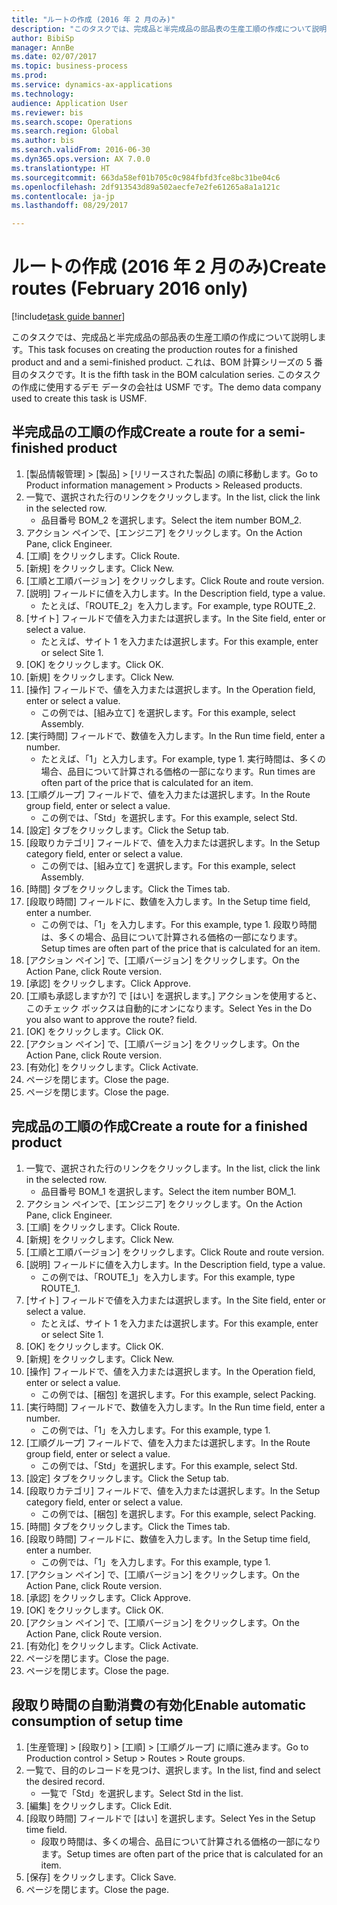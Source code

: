 ```yaml
--- 
title: "ルートの作成 (2016 年 2 月のみ)"
description: "このタスクでは、完成品と半完成品の部品表の生産工順の作成について説明します。"
author: BibiSp
manager: AnnBe
ms.date: 02/07/2017
ms.topic: business-process
ms.prod: 
ms.service: dynamics-ax-applications
ms.technology: 
audience: Application User
ms.reviewer: bis
ms.search.scope: Operations
ms.search.region: Global
ms.author: bis
ms.search.validFrom: 2016-06-30
ms.dyn365.ops.version: AX 7.0.0
ms.translationtype: HT
ms.sourcegitcommit: 663da58ef01b705c0c984fbfd3fce8bc31be04c6
ms.openlocfilehash: 2df913543d89a502aecfe7e2fe61265a8a1a121c
ms.contentlocale: ja-jp
ms.lasthandoff: 08/29/2017

---
```

# <a name="create-routes-february-2016-only"></a><span data-ttu-id="1336e-103">ルートの作成 (2016 年 2 月のみ)</span><span class="sxs-lookup"><span data-stu-id="1336e-103">Create routes (February 2016 only)</span></span>

[!include[task guide banner](../../includes/task-guide-banner.md)]

<span data-ttu-id="1336e-104">このタスクでは、完成品と半完成品の部品表の生産工順の作成について説明します。</span><span class="sxs-lookup"><span data-stu-id="1336e-104">This task focuses on creating the production routes for a finished product and and a semi-finished product.</span></span> <span data-ttu-id="1336e-105">これは、BOM 計算シリーズの 5 番目のタスクです。</span><span class="sxs-lookup"><span data-stu-id="1336e-105">It is the fifth task in the BOM calculation series.</span></span> <span data-ttu-id="1336e-106">このタスクの作成に使用するデモ データの会社は USMF です。</span><span class="sxs-lookup"><span data-stu-id="1336e-106">The demo data company used to create this task is USMF.</span></span>


## <a name="create-a-route-for-a-semi-finished-product"></a><span data-ttu-id="1336e-107">半完成品の工順の作成</span><span class="sxs-lookup"><span data-stu-id="1336e-107">Create a route for a semi-finished product</span></span>
1. <span data-ttu-id="1336e-108">[製品情報管理] > [製品] > [リリースされた製品] の順に移動します。</span><span class="sxs-lookup"><span data-stu-id="1336e-108">Go to Product information management > Products > Released products.</span></span>
2. <span data-ttu-id="1336e-109">一覧で、選択された行のリンクをクリックします。</span><span class="sxs-lookup"><span data-stu-id="1336e-109">In the list, click the link in the selected row.</span></span>
    * <span data-ttu-id="1336e-110">品目番号 BOM_2 を選択します。</span><span class="sxs-lookup"><span data-stu-id="1336e-110">Select the item number BOM_2.</span></span>  
3. <span data-ttu-id="1336e-111">アクション ペインで、[エンジニア] をクリックします。</span><span class="sxs-lookup"><span data-stu-id="1336e-111">On the Action Pane, click Engineer.</span></span>
4. <span data-ttu-id="1336e-112">[工順] をクリックします。</span><span class="sxs-lookup"><span data-stu-id="1336e-112">Click Route.</span></span>
5. <span data-ttu-id="1336e-113">[新規] をクリックします。</span><span class="sxs-lookup"><span data-stu-id="1336e-113">Click New.</span></span>
6. <span data-ttu-id="1336e-114">[工順と工順バージョン] をクリックします。</span><span class="sxs-lookup"><span data-stu-id="1336e-114">Click Route and route version.</span></span>
7. <span data-ttu-id="1336e-115">[説明] フィールドに値を入力します。</span><span class="sxs-lookup"><span data-stu-id="1336e-115">In the Description field, type a value.</span></span>
    * <span data-ttu-id="1336e-116">たとえば、「ROUTE_2」を入力します。</span><span class="sxs-lookup"><span data-stu-id="1336e-116">For example, type ROUTE_2.</span></span>  
8. <span data-ttu-id="1336e-117">[サイト] フィールドで値を入力または選択します。</span><span class="sxs-lookup"><span data-stu-id="1336e-117">In the Site field, enter or select a value.</span></span>
    * <span data-ttu-id="1336e-118">たとえば、サイト 1 を入力または選択します。</span><span class="sxs-lookup"><span data-stu-id="1336e-118">For this example, enter or select Site 1.</span></span>  
9. <span data-ttu-id="1336e-119">[OK] をクリックします。</span><span class="sxs-lookup"><span data-stu-id="1336e-119">Click OK.</span></span>
10. <span data-ttu-id="1336e-120">[新規] をクリックします。</span><span class="sxs-lookup"><span data-stu-id="1336e-120">Click New.</span></span>
11. <span data-ttu-id="1336e-121">[操作] フィールドで、値を入力または選択します。</span><span class="sxs-lookup"><span data-stu-id="1336e-121">In the Operation field, enter or select a value.</span></span>
    * <span data-ttu-id="1336e-122">この例では、[組み立て] を選択します。</span><span class="sxs-lookup"><span data-stu-id="1336e-122">For this example, select Assembly.</span></span>  
12. <span data-ttu-id="1336e-123">[実行時間] フィールドで、数値を入力します。</span><span class="sxs-lookup"><span data-stu-id="1336e-123">In the Run time field, enter a number.</span></span>
    * <span data-ttu-id="1336e-124">たとえば、「1」と入力します。</span><span class="sxs-lookup"><span data-stu-id="1336e-124">For example, type 1.</span></span> <span data-ttu-id="1336e-125">実行時間は、多くの場合、品目について計算される価格の一部になります。</span><span class="sxs-lookup"><span data-stu-id="1336e-125">Run times are often part of the price that is calculated for an item.</span></span>  
13. <span data-ttu-id="1336e-126">[工順グループ] フィールドで、値を入力または選択します。</span><span class="sxs-lookup"><span data-stu-id="1336e-126">In the Route group field, enter or select a value.</span></span>
    * <span data-ttu-id="1336e-127">この例では、「Std」を選択します。</span><span class="sxs-lookup"><span data-stu-id="1336e-127">For this example, select Std.</span></span>  
14. <span data-ttu-id="1336e-128">[設定] タブをクリックします。</span><span class="sxs-lookup"><span data-stu-id="1336e-128">Click the Setup tab.</span></span>
15. <span data-ttu-id="1336e-129">[段取りカテゴリ] フィールドで、値を入力または選択します。</span><span class="sxs-lookup"><span data-stu-id="1336e-129">In the Setup category field, enter or select a value.</span></span>
    * <span data-ttu-id="1336e-130">この例では、[組み立て] を選択します。</span><span class="sxs-lookup"><span data-stu-id="1336e-130">For this example, select Assembly.</span></span>  
16. <span data-ttu-id="1336e-131">[時間] タブをクリックします。</span><span class="sxs-lookup"><span data-stu-id="1336e-131">Click the Times tab.</span></span>
17. <span data-ttu-id="1336e-132">[段取り時間] フィールドに、数値を入力します。</span><span class="sxs-lookup"><span data-stu-id="1336e-132">In the Setup time field, enter a number.</span></span>
    * <span data-ttu-id="1336e-133">この例では、「1」を入力します。</span><span class="sxs-lookup"><span data-stu-id="1336e-133">For this example, type 1.</span></span> <span data-ttu-id="1336e-134">段取り時間は、多くの場合、品目について計算される価格の一部になります。</span><span class="sxs-lookup"><span data-stu-id="1336e-134">Setup times are often part of the price that is calculated for an item.</span></span>  
18. <span data-ttu-id="1336e-135">[アクション ペイン] で、[工順バージョン] をクリックします。</span><span class="sxs-lookup"><span data-stu-id="1336e-135">On the Action Pane, click Route version.</span></span>
19. <span data-ttu-id="1336e-136">[承認] をクリックします。</span><span class="sxs-lookup"><span data-stu-id="1336e-136">Click Approve.</span></span>
20. <span data-ttu-id="1336e-137">[工順も承認しますか?] で [はい] を選択します。] アクションを使用すると、このチェック ボックスは自動的にオンになります。</span><span class="sxs-lookup"><span data-stu-id="1336e-137">Select Yes in the Do you also want to approve the route? field.</span></span>
21. <span data-ttu-id="1336e-138">[OK] をクリックします。</span><span class="sxs-lookup"><span data-stu-id="1336e-138">Click OK.</span></span>
22. <span data-ttu-id="1336e-139">[アクション ペイン] で、[工順バージョン] をクリックします。</span><span class="sxs-lookup"><span data-stu-id="1336e-139">On the Action Pane, click Route version.</span></span>
23. <span data-ttu-id="1336e-140">[有効化] をクリックします。</span><span class="sxs-lookup"><span data-stu-id="1336e-140">Click Activate.</span></span>
24. <span data-ttu-id="1336e-141">ページを閉じます。</span><span class="sxs-lookup"><span data-stu-id="1336e-141">Close the page.</span></span>
25. <span data-ttu-id="1336e-142">ページを閉じます。</span><span class="sxs-lookup"><span data-stu-id="1336e-142">Close the page.</span></span>

## <a name="create-a-route-for-a-finished-product"></a><span data-ttu-id="1336e-143">完成品の工順の作成</span><span class="sxs-lookup"><span data-stu-id="1336e-143">Create a route for a finished product</span></span>
1. <span data-ttu-id="1336e-144">一覧で、選択された行のリンクをクリックします。</span><span class="sxs-lookup"><span data-stu-id="1336e-144">In the list, click the link in the selected row.</span></span>
    * <span data-ttu-id="1336e-145">品目番号 BOM_1 を選択します。</span><span class="sxs-lookup"><span data-stu-id="1336e-145">Select the item number BOM_1.</span></span>  
2. <span data-ttu-id="1336e-146">アクション ペインで、[エンジニア] をクリックします。</span><span class="sxs-lookup"><span data-stu-id="1336e-146">On the Action Pane, click Engineer.</span></span>
3. <span data-ttu-id="1336e-147">[工順] をクリックします。</span><span class="sxs-lookup"><span data-stu-id="1336e-147">Click Route.</span></span>
4. <span data-ttu-id="1336e-148">[新規] をクリックします。</span><span class="sxs-lookup"><span data-stu-id="1336e-148">Click New.</span></span>
5. <span data-ttu-id="1336e-149">[工順と工順バージョン] をクリックします。</span><span class="sxs-lookup"><span data-stu-id="1336e-149">Click Route and route version.</span></span>
6. <span data-ttu-id="1336e-150">[説明] フィールドに値を入力します。</span><span class="sxs-lookup"><span data-stu-id="1336e-150">In the Description field, type a value.</span></span>
    * <span data-ttu-id="1336e-151">この例では、「ROUTE_1」を入力します。</span><span class="sxs-lookup"><span data-stu-id="1336e-151">For this example, type ROUTE_1.</span></span>  
7. <span data-ttu-id="1336e-152">[サイト] フィールドで値を入力または選択します。</span><span class="sxs-lookup"><span data-stu-id="1336e-152">In the Site field, enter or select a value.</span></span>
    * <span data-ttu-id="1336e-153">たとえば、サイト 1 を入力または選択します。</span><span class="sxs-lookup"><span data-stu-id="1336e-153">For this example, enter or select Site 1.</span></span>  
8. <span data-ttu-id="1336e-154">[OK] をクリックします。</span><span class="sxs-lookup"><span data-stu-id="1336e-154">Click OK.</span></span>
9. <span data-ttu-id="1336e-155">[新規] をクリックします。</span><span class="sxs-lookup"><span data-stu-id="1336e-155">Click New.</span></span>
10. <span data-ttu-id="1336e-156">[操作] フィールドで、値を入力または選択します。</span><span class="sxs-lookup"><span data-stu-id="1336e-156">In the Operation field, enter or select a value.</span></span>
    * <span data-ttu-id="1336e-157">この例では、[梱包] を選択します。</span><span class="sxs-lookup"><span data-stu-id="1336e-157">For this example, select Packing.</span></span>  
11. <span data-ttu-id="1336e-158">[実行時間] フィールドで、数値を入力します。</span><span class="sxs-lookup"><span data-stu-id="1336e-158">In the Run time field, enter a number.</span></span>
    * <span data-ttu-id="1336e-159">この例では、「1」を入力します。</span><span class="sxs-lookup"><span data-stu-id="1336e-159">For this example, type 1.</span></span>  
12. <span data-ttu-id="1336e-160">[工順グループ] フィールドで、値を入力または選択します。</span><span class="sxs-lookup"><span data-stu-id="1336e-160">In the Route group field, enter or select a value.</span></span>
    * <span data-ttu-id="1336e-161">この例では、「Std」を選択します。</span><span class="sxs-lookup"><span data-stu-id="1336e-161">For this example, select Std.</span></span>  
13. <span data-ttu-id="1336e-162">[設定] タブをクリックします。</span><span class="sxs-lookup"><span data-stu-id="1336e-162">Click the Setup tab.</span></span>
14. <span data-ttu-id="1336e-163">[段取りカテゴリ] フィールドで、値を入力または選択します。</span><span class="sxs-lookup"><span data-stu-id="1336e-163">In the Setup category field, enter or select a value.</span></span>
    * <span data-ttu-id="1336e-164">この例では、[梱包] を選択します。</span><span class="sxs-lookup"><span data-stu-id="1336e-164">For this example, select Packing.</span></span>  
15. <span data-ttu-id="1336e-165">[時間] タブをクリックします。</span><span class="sxs-lookup"><span data-stu-id="1336e-165">Click the Times tab.</span></span>
16. <span data-ttu-id="1336e-166">[段取り時間] フィールドに、数値を入力します。</span><span class="sxs-lookup"><span data-stu-id="1336e-166">In the Setup time field, enter a number.</span></span>
    * <span data-ttu-id="1336e-167">この例では、「1」を入力します。</span><span class="sxs-lookup"><span data-stu-id="1336e-167">For this example, type 1.</span></span>  
17. <span data-ttu-id="1336e-168">[アクション ペイン] で、[工順バージョン] をクリックします。</span><span class="sxs-lookup"><span data-stu-id="1336e-168">On the Action Pane, click Route version.</span></span>
18. <span data-ttu-id="1336e-169">[承認] をクリックします。</span><span class="sxs-lookup"><span data-stu-id="1336e-169">Click Approve.</span></span>
19. <span data-ttu-id="1336e-170">[OK] をクリックします。</span><span class="sxs-lookup"><span data-stu-id="1336e-170">Click OK.</span></span>
20. <span data-ttu-id="1336e-171">[アクション ペイン] で、[工順バージョン] をクリックします。</span><span class="sxs-lookup"><span data-stu-id="1336e-171">On the Action Pane, click Route version.</span></span>
21. <span data-ttu-id="1336e-172">[有効化] をクリックします。</span><span class="sxs-lookup"><span data-stu-id="1336e-172">Click Activate.</span></span>
22. <span data-ttu-id="1336e-173">ページを閉じます。</span><span class="sxs-lookup"><span data-stu-id="1336e-173">Close the page.</span></span>
23. <span data-ttu-id="1336e-174">ページを閉じます。</span><span class="sxs-lookup"><span data-stu-id="1336e-174">Close the page.</span></span>

## <a name="enable-automatic-consumption-of-setup-time"></a><span data-ttu-id="1336e-175">段取り時間の自動消費の有効化</span><span class="sxs-lookup"><span data-stu-id="1336e-175">Enable automatic consumption of setup time</span></span>
1. <span data-ttu-id="1336e-176">[生産管理] > [段取り] > [工順] > [工順グループ] に順に進みます。</span><span class="sxs-lookup"><span data-stu-id="1336e-176">Go to Production control > Setup > Routes > Route groups.</span></span>
2. <span data-ttu-id="1336e-177">一覧で、目的のレコードを見つけ、選択します。</span><span class="sxs-lookup"><span data-stu-id="1336e-177">In the list, find and select the desired record.</span></span>
    * <span data-ttu-id="1336e-178">一覧で「Std」を選択します。</span><span class="sxs-lookup"><span data-stu-id="1336e-178">Select Std in the list.</span></span>  
3. <span data-ttu-id="1336e-179">[編集] をクリックします。</span><span class="sxs-lookup"><span data-stu-id="1336e-179">Click Edit.</span></span>
4. <span data-ttu-id="1336e-180">[段取り時間] フィールドで [はい] を選択します。</span><span class="sxs-lookup"><span data-stu-id="1336e-180">Select Yes in the Setup time field.</span></span>
    * <span data-ttu-id="1336e-181">段取り時間は、多くの場合、品目について計算される価格の一部になります。</span><span class="sxs-lookup"><span data-stu-id="1336e-181">Setup times are often part of the price that is calculated for an item.</span></span>  
5. <span data-ttu-id="1336e-182">[保存] をクリックします。</span><span class="sxs-lookup"><span data-stu-id="1336e-182">Click Save.</span></span>
6. <span data-ttu-id="1336e-183">ページを閉じます。</span><span class="sxs-lookup"><span data-stu-id="1336e-183">Close the page.</span></span>


